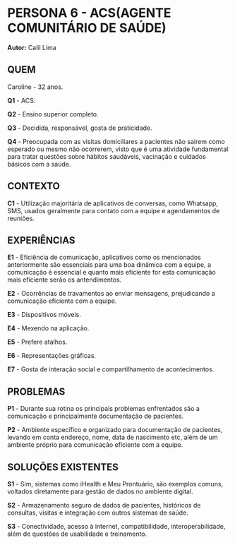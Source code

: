 # PERSONA 6 - ACS(AGENTE COMUNITÁRIO DE SAÚDE)
 **Autor:** Calil Lima

## QUEM
Caroline - 32 anos.

**Q1** - ACS.

**Q2** - Ensino superior completo.

**Q3** - Decidida, responsável, gosta de praticidade.

**Q4** - Preocupada com as visitas domiciliares a pacientes não sairem como esperado ou mesmo não ocorrerem, visto que é uma atividade fundamental para tratar questões sobre hábitos saudáveis, vacinação e cuidados básicos com a saúde.

## CONTEXTO
**C1** - Utilização majoritária de aplicativos de conversas, como Whatsapp, SMS, usados geralmente para contato com a equipe e agendamentos de reuniões.

## EXPERIÊNCIAS
**E1** - Eficiência de comunicação, aplicativos como os mencionados anteriormente são essenciais para uma boa dinâmica com a equipe, a comunicação é essencial e quanto mais eficiente for esta comunicação mais eficiente serão os antendimentos.

**E2** - Ocorrências de travamentos ao enviar mensagens, prejudicando a comunicação eficiente com a equipe.

**E3** - Dispositivos móveis.

**E4** - Mexendo na aplicação.

**E5** - Prefere atalhos.

**E6** - Representações gráficas.

**E7** - Gosta de interação social e compartilhamento de acontecimentos.

## PROBLEMAS
**P1** - Durante sua rotina os principais problemas enfrentados são a comunicação e principalmente documentação de pacientes.

**P2** - Ambiente específico e organizado para documentação de pacientes, levando em conta endereço, nome, data de nascimento etc, além de um ambiente próprio para comunicação eficiente com a equipe.

## SOLUÇÕES EXISTENTES
**S1** - Sim, sistemas como iHealth e Meu Prontuário, são exemplos comuns, voltados diretamente para gestão de dados no ambiente digital.

**S2** - Armazenamento seguro de dados de pacientes, históricos de consultas, visitas e integração com outros sistemas de saúde.

**S3** - Conectividade, acesso à internet, compatibilidade, interoperabilidade, além de questões de usabilidade e treinamento.
